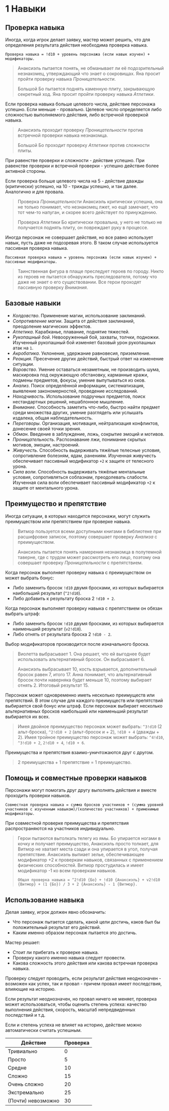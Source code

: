# 1 Навыки

## Проверка навыка

Иногда, когда игрок делает заявку, мастер может решить, что для определения результата действия необходима проверка навыка.

`Проверка навыка = !d10 + уровень персонажа (если навык изучен) + модификаторы.`

>Анаксиэль пытается понять, не обманывает ли её подозрительный незнакомец, утверждающий что знает о сокровищах.
>Яна просит пройти проверку навыка _Проницательности_.
>
>Большой Бо пытается поднять каменную плиту, закрывающую секретный ход.
>Яна просит пройти проверку навыка _Атлетики_.

Если проверка навыка больше целевого числа, действие персонажа успешно. Если меньше - провально.
Целевое число определяется либо сложностью выполняемого действия, либо встречной проверкой навыка.

>Анаксиэль проходит проверку _Проницательности_ против встречной проверки навыка незнакомца.
>
>Большой Бо проходит проверку _Атлетики_ против сложности плиты.

При равенстве проверки и сложности - действие успешно.
При равенстве проверки и встречной проверки - успешно действие более активной стороны.

Если проверка больше целевого числа на 5 - действие дважды (критически) успешно, на 10 - трижды успешно, и так далее.
Аналогично и для провала.

>Проверка _Проницательности_ Анаксиэль критически успешна, она не только понимает, что незнакомец лжет,
>но ещё замечает, что тот чем-то напуган, и скорее всего действует по принуждению.
>
>Проверка _Атлетики_ Бо критически провальна, у него не только не получается поднять плиту, он повреждает руку в процессе.

Иногда персонаж не совершает действия, но все равно использует навык, пусть даже не подозревая этого.
В таком случае используется пассивная проверка навыка.

`Пассивная проверка навыка = уровень персонажа (если навык изучен) + пассивные модификаторы.`

>Таинственная фигура в плаще преследует героев по городу.
>Никто из героев не пытается обнаружить преследователя, потому что даже не знает о его существовании.
>Все герои проходят пассивную проверку _Внимания_.

## Базовые навыки

- _Колдовство_.
  Применение магии, использование заклинаний.
- _Сопротивление магии_.
  Защита от действия заклинаний, преодоление магических эффектов.
- _Атлетика_.
  Карабканье, плавание, поднятие тяжестей.
- _Рукопашный бой_.
  Невооруженный бой, захваты, толчки, подножки.
  Изученный рукопашный бой изменяет базовый урон рукопашных атак на `1`.
- _Акробатика_.
  Уклонение, удержание равновесия, приземление.
- _Реакция_.
  Пресечение других действий, быстрый ответ на изменение ситуации.
- _Воровство_.
  Умение оставаться незаметным, не производить шума, маскировка под окружающую обстановку,
  карманные кражи, подмены предметов, фокусы, умение выпутываться из оков.
- _Анализ_.
  Поиск определённой информации, систематизация, выявление закономерностей, проведение исследований.
- _Находчивость_.
  Использование подручных предметов, поиск нестандартных решений, нешаблонное мышление.
- _Внимание_.
  Способность заметить что-либо, быстро найти предмет среди множества других, 
  умение разглядеть или услышать издалека, общая наблюдательность.
- _Переговоры_.
  Организация, мотивация, нейтрализация конфликтов, донесение своей точки зрения.
- _Обман_.
  Введение в заблуждение, ложь, сокрытие эмоций и мотивов.
- _Проницательность_.
  Распознавание лжи, понимание скрытых мотивов, эмоции, настроений.
- _Живучесть_.
  Способность выдерживать тяжёлые телесные условия, сопротивление болезням, ядам, ранениям.
  Изученная живучесть обеспечивает пассивный модификатор `+2` к защите от телесного урона.
- _Сила воли_.
  Способность выдерживать тяжёлые ментальные условия, сопротивляться соблазнам, преодолевать слабости.
  Изученная сила воли обеспечивает пассивный модификатор `+2` к защите от ментального урона. 

## Преимущество и препятствие

Иногда ситуации, в которых находится персонажи, могут служить преимуществом или препятствием при проверке навыка.

>Витмор пользуется всеми доступными книгами в библиотеке при расшифровке записок,
>поэтому совершает проверку _Анализа_ с преимуществом.
>
>Анаксиэль пытается понять намерения незнакомца в полутемной таверне, где с трудом может рассмотреть его лицо,
>поэтому она совершает проверку _Проницательности_ с препятствием.

Когда персонаж выполняет проверку навыка с преимуществом он может выбрать бонус:
- Либо заменить бросок `!d10` двумя бросками, из которых выбирается наибольший результат (`^2!d10`).
- Либо добавить к результату броска 2 `!d10 + 2`.

Когда персонаж выполняет проверку навыка с препятствием он обязан выбрать штраф:
- Либо заменить бросок `!d10` двумя бросками, из которых выбирается наименьший результат (`v2!d10`).
- Либо отнять от результата броска 2 `!d10 - 2`.

Выбор модификаторов производится после изначального броска.

>Виолетта выбрасывает 1. Она решает, что ей выгоднее будет использовать альтернативный бросок.
>Он выбрасывает 6.
>
>Анаксиэль выбрасывает 10, кость взрывается, дополнительный бросок равен 7, итого 17.
>Анна понимает, что альтернативный бросок почти наверняка будет меньше 10, поэтому выбирает отнять 2.
>Итоговый результат 15.

Персонаж может одновременно иметь несколько преимуществ или препятствий.
В этом случае для каждого преимуществ или препятствий выбирается свой бонус или штраф.
Если персонаж выбирает несколько альтернативных бросков наибольший или наименьший результат выбирается их всех.

>Имея двойное преимущество персонаж может выбрать: `^3!d10` (2 альт-броска), `^2!d10 + 2` (альт-бросок и + 2), `!d10 + 4` (дважды + 2).
>Имея тройное преимущество персонаж может выбрать: `^4!d10`, `^3!d10 + 2`, `2!d10 + 4`, `!d10 + 6`.

Преимущества и препятствия взаимо-уничтожаются друг с другом.

>2 преимущества + 1 препятствие = 1 преимущество.

## Помощь и совместные проверки навыков

Персонажи могут помогать друг другу выполнять действия и вместе проходить проверки навыков.

`Совместная проверка навыка = сумма бросков участников +
(сумма уровней участников с изученным навыком)/(количество участников) + применимые модификаторы.`

При совместной проверке преимущества и препятствия распространяются на участников индивидуально.

>Герои пытаются вытолкать телегу из ямы. Бо упирается ногами в кочку и получает преимущество, 
>Анаксиэль просто толкает, для Витмор не хватает места сзади и она упирается в угол, получая препятствие.
>Анаксиэль выпиает зелье, обеспечивающее модификатор +2 к проверкам навыков, связанных с применением физических способностей.
>Витмор простудилась и имеет модификатор -1 ко всем проверкам навыков.
>
>`Общая проверка навыка = ^2!d10 {Бо} + !d10 {Анаксиэль} + v2!d10 {Витмор} + (1 {Бо}) / 3 + 2 {Анаксиэль} - 1 {Витмор}.`

## Использование навыка

Делая заявку, игрок должен явно обозначить:
- Что персонаж пытается сделать, какой цели достичь, каков был бы положительный результат его действий.
- Каким именно образом персонаж пытается это достичь.

Мастер решает:
- Стоит ли прибегать к проверке навыка.
- Проверку какого именно навыка следует провести.
- Какова сложность этого действия или какова встречная проверка навыка.

Проверку следует проводить, если результат действия неоднозначен - 
возможен как успех, так и провал - причем провал имеет последствия, влияющие на историю.

Если результат неоднозначен, но провал ничего не меняет, проверка может использоваться, чтобы оценить степень успеха:
качество выполнения действия, скорость, масштаб непредвиденных последствий и т.д.

Если и степень успеха не влияет на историю, действие можно автоматически считать успешным.

Действие|Проверка
---|---
Тривиально|0
Просто|5
Средне|10
Сложно|15
Очень сложно|20
Экстремально|25
(Почти) невозможно|30
